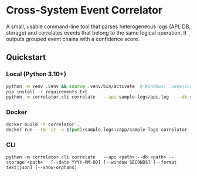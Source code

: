 # Cross-System Event Correlator

A small, usable command-line tool that parses heterogeneous logs (API, DB, storage) and correlates events that belong to the same logical operation. It outputs grouped event chains with a confidence score.

## Quickstart

### Local (Python 3.10+)

```bash
python -m venv .venv && source .venv/bin/activate  # Windows: .venv\Scripts\activate
pip install -r requirements.txt
python -m correlator.cli correlate   --api sample-logs/api.log   --db sample-logs/db.log   --storage sample-logs/storage.log   --date 2025-09-30   --window 60   --format text
```

### Docker

```bash
docker build -t correlator .
docker run --rm -it -v $(pwd)/sample-logs:/app/sample-logs correlator   correlate --api sample-logs/api.log --db sample-logs/db.log --storage sample-logs/storage.log --date 2025-09-30 --window 60 --format text
```

### CLI

```
python -m correlator.cli correlate   --api <path> --db <path> --storage <path>   [--date YYYY-MM-DD] [--window SECONDS] [--format text|json] [--show-orphans]
```
